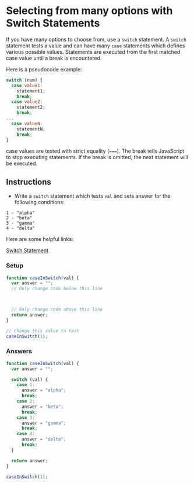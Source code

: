# Selecting from many options with Switch Statements

If you have many options to choose from, use a `switch` statement.
A `switch` statement tests a value and can have many `case` statements
which defines various possible values. Statements are executed from
the first matched case value until a break is encountered.

Here is a pseudocode example:

```javascript
switch (num) {
  case value1:
    statement1;
    break;
  case value2:
    statement2;
    break;
...
  case valueN:
    statementN;
    break;
}
```

case values are tested with strict equality (`===`). The break
tells JavaScript to stop executing statements. If the
break is omitted, the next statement will be executed.

## Instructions
 - Write a `switch` statement which tests `val` and sets answer for
 the following conditions:
 ```
1 - "alpha"
2 - "beta"
3 - "gamma"
4 - "delta"
```

Here are some helpful links:

[Switch Statement](https://developer.mozilla.org/en-US/docs/Web/JavaScript/Reference/Statements/switch)

### Setup

```javascript
function caseInSwitch(val) {
  var answer = "";
  // Only change code below this line



  // Only change code above this line
  return answer;
}

// Change this value to test
caseInSwitch(1);
```

### Answers

```javascript
function caseInSwitch(val) {
  var answer = "";

  switch (val) {
    case 1:
      answer = "alpha";
      break;
    case 2:
      answer = "beta";
      break;
    case 3:
      answer = "gamma";
      break;
    case 4:
      answer = "delta";
      break;
  }

  return answer;
}

caseInSwitch(1);
```
